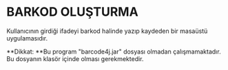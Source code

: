 # BARKOD OLUŞTURMA

Kullanıcının girdiği ifadeyi barkod halinde yazıp kaydeden bir masaüstü uygulamasıdır.

**Dikkat: **Bu program "barcode4j.jar" dosyası olmadan çalışmamaktadır. Bu dosyanın klasör içinde olması gerekmektedir.
